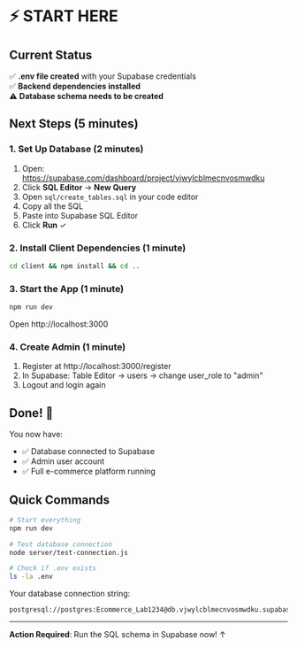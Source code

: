 # ⚡️ START HERE

## Current Status

✅ **.env file created** with your Supabase credentials  
✅ **Backend dependencies installed**  
⚠️ **Database schema needs to be created**

## Next Steps (5 minutes)

### 1. Set Up Database (2 minutes)

1. Open: https://supabase.com/dashboard/project/vjwylcblmecnvosmwdku
2. Click **SQL Editor** → **New Query**
3. Open `sql/create_tables.sql` in your code editor
4. Copy all the SQL
5. Paste into Supabase SQL Editor
6. Click **Run** ✓

### 2. Install Client Dependencies (1 minute)

```bash
cd client && npm install && cd ..
```

### 3. Start the App (1 minute)

```bash
npm run dev
```

Open http://localhost:3000

### 4. Create Admin (1 minute)

1. Register at http://localhost:3000/register
2. In Supabase: Table Editor → users → change user_role to "admin"
3. Logout and login again

## Done! 🎉

You now have:
- ✅ Database connected to Supabase
- ✅ Admin user account
- ✅ Full e-commerce platform running

## Quick Commands

```bash
# Start everything
npm run dev

# Test database connection
node server/test-connection.js

# Check if .env exists
ls -la .env
```

Your database connection string:
```
postgresql://postgres:Ecommerce_Lab1234@db.vjwylcblmecnvosmwdku.supabase.co:5432/postgres
```

---

**Action Required**: Run the SQL schema in Supabase now! ↑

